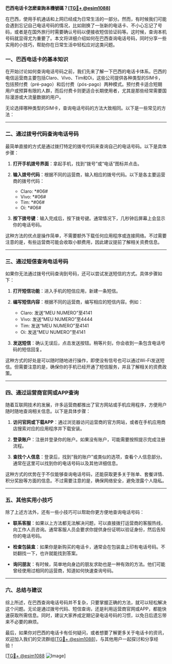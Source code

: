 **巴西电话卡怎麽查詢本機號碼？[[TG💪+ @esim1088](https://t.me/s/esim1088)]**

在巴西，使用手机通话和上网已经成为日常生活的一部分。然而，有时候我们可能会遇到忘记自己电话号码的情况，比如刚换了一张新的电话卡、不小心忘记了号码，或者是在国外旅行时需要确认号码以便接收短信验证码等。这时候，查询本机号码就显得尤为重要了。本文将详细介绍如何在巴西查询电话号码，同时分享一些实用的小技巧，帮助你在日常生活中轻松应对这类问题。

### **一、巴西电话卡的基本知识**

在开始讨论如何查询电话号码之前，我们先来了解一下巴西的电话卡体系。巴西的电信运营商主要包括Claro、Vivo、Tim和Oi，这些公司提供各种类型的SIM卡，包括预付费（pré-pago）和后付费（pós-pago）两种模式。预付费卡适合短期用户或预算有限的人群，而后付费卡则更适合长期使用者，尤其是那些经常需要国际漫游或大流量数据的用户。

无论选择哪种类型的SIM卡，查询电话号码的方法大致相同。以下是一些常见的方法：

---

### **二、通过拨号代码查询电话号码**

最简单直接的方式是通过拨打特定的拨号代码来查询自己的电话号码。以下是具体步骤：

1. **打开手机拨号界面**：拿起手机，找到“拨号”或“电话”图标并点击。
   
2. **输入拨号代码**：根据不同的运营商，输入相应的拨号代码。以下是各主要运营商的拨号代码：
   - Claro: *#06#
   - Vivo: *#06#
   - Tim: *#06#
   - Oi: *#06#

3. **按下拨号键**：输入完成后，按下拨号键。通常情况下，几秒钟后屏幕上会显示你的电话号码。

这种方法的优点是操作简单，不需要额外下载任何应用程序或连接网络。不过需要注意的是，有些运营商可能会收取小额费用，因此建议提前了解相关资费信息。

---

### **三、通过短信查询电话号码**

如果你无法通过拨号代码查询到号码，还可以尝试发送短信的方式。具体步骤如下：

1. **打开短信功能**：进入手机的短信应用，新建一条短信。
   
2. **编写短信内容**：根据不同的运营商，编写相应的短信内容。例如：
   - Claro: 发送“MEU NUMERO”至4141
   - Vivo: 发送“MEU NUMERO”至4444
   - Tim: 发送“MEU NUMERO”至4141
   - Oi: 发送“MEU NUMERO”至4141

3. **发送短信**：确认无误后，点击发送按钮。稍等片刻，你会收到一条包含电话号码的短信回复。

这种方式的好处是可以随时随地进行操作，即使没有信号也可以通过Wi-Fi发送短信。但需要注意的是，确保你的手机已经开通了短信服务，并且了解相关的资费政策。

---

### **四、通过运营商官网或APP查询**

随着互联网技术的发展，许多运营商都推出了官方网站或手机应用程序，方便用户随时随地查询相关信息。以下是具体步骤：

1. **访问官网或下载APP**：通过浏览器访问运营商的官方网站，或者在手机应用商店搜索对应的应用程序并下载安装。
   
2. **登录账户**：注册并登录你的账户。如果没有账户，可能需要按照提示完成注册流程。

3. **查找个人信息**：登录后，找到“我的账户”或类似的选项，查看个人信息部分。通常在这里可以找到你的电话号码以及其他详细信息。

这种方式的优势在于不仅能够查询电话号码，还能获取更多关于账单、套餐详情、积分奖励等方面的信息。不过需要注意的是，确保网络安全，避免泄露个人隐私。

---

### **五、其他实用小技巧**

除了上述方法外，还有一些小技巧可以帮助你更方便地查询电话号码：

- **联系客服**：如果以上方法都无法解决问题，可以直接拨打运营商的客服热线，向工作人员咨询。通常客服人员会要求你提供身份证明以验证身份，然后告知你的电话号码。
  
- **检查包装盒**：如果你是新购买的电话卡，通常会在包装盒上印有电话号码。不妨翻找一下，也许就能找到答案。

- **询问朋友**：有时候，简单地向身边的朋友求助也是一种有效的方法。他们可能曾经使用过相同的运营商，知道如何快速查询号码。

---

### **六、总结与建议**

综上所述，在巴西查询电话号码并不复杂，只要掌握正确的方法，就可以轻松解决这个问题。无论是通过拨号代码、短信查询，还是利用运营商官网或APP，都能快速获取所需信息。同时，建议大家养成定期记录电话号码的习惯，以免日后遗忘带来不必要的麻烦。

最后，如果你对巴西的电话卡有任何疑问，或者想要了解更多关于电话卡的资讯，欢迎加入我们的交流群组[[TG💪+ @esim1088](https://t.me/s/esim1088)]，与其他用户一起探讨和分享经验！

[[TG💪+ @esim1088](https://t.me/s/esim1088) ![Image](https://i.postimg.cc/4NQfJmqS/Snipaste-2025-05-13-00-14-12.png)]